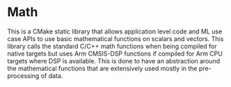 # Math

This is a CMake static library that allows application level code and ML use case APIs to use basic mathematical
functions on scalars and vectors. This library calls the standard C/C++ math functions when being compiled for
native targets but uses Arm CMSIS-DSP functions if compiled for Arm CPU targets where DSP is available. This is done
to have an abstraction around the mathematical functions that are extensively used mostly in the pre-processing of data.

